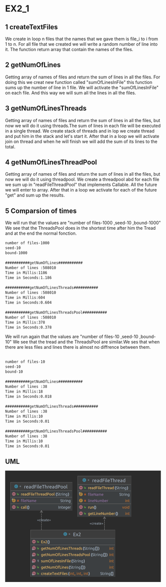# EX2_1

## 1 createTextFiles

We create in loop n files that the names that we gave them is file_i to i from 1 to n.
For all file that we created we will write a random number of line into it.
The function return array that contain the names of the files.


## 2 getNumOfLines

Getting array of names of files and return the sum of lines in all the files.
For doing this we creat new function called "sumOfLinesInFile" this function sums up the number of line in 1 file.
We will activate the "sumOfLinesInFile" on each file. And this way we will sum all the lines in all the files. 


## 3 getNumOfLinesThreads

Getting array of names of files and return the sum of lines in all the files,
but now we will do it using threads.The sum of lines in each file will be executed in a single thread.
We create stack of threads and in lop we create thread and put him in the stack and let's start it.
After that in a loop we will activate join on thread and when he will finish we will add the sum of its lines to the total.



## 4 getNumOfLinesThreadPool

Getting array of names of files and return the sum of lines in all the files,
but now we will do it using threadpool.
We create a threadpool abd for each file we sum up in "readFileThreadPool" that  implements Callable.
All the future we will enter to array.
After that in a loop we activate for each of the future "get" and sum up the results.



## 5 Comparsion of times

We will run that the values are "number of files-1000 ,seed-10 ,bound-1000"
We see that the ThreadsPool does in the shortest time after him the Tread and at the end the normal fonction.

```output
number of files-1000
seed-10
bound-1000

###########getNumOfLines###########
Number of lines :508010
Time in Millis:1186
Time in Seconds:1.186

###########getNumOfLinesThreads###########
Number of lines :508010
Time in Millis:604
Time in Seconds:0.604

###########getNumOfLinesThreadsPool###########
Number of lines :508010
Time in Millis:378
Time in Seconds:0.378

```
We will run again that the values are "number of files-10 ,seed-10 ,bound-10"
We see that the tread and the ThreadsPool are similar.We ses that when there are less files and lines there is almost no diffrence between them.

```output

number of files-10
seed-10
bound-10

###########getNumOfLines###########
Number of lines :38
Time in Millis:18
Time in Seconds:0.018

###########getNumOfLinesThreads###########
Number of lines :38
Time in Millis:10
Time in Seconds:0.01

###########getNumOfLinesThreadsPool###########
Number of lines :38
Time in Millis:10
Time in Seconds:0.01
```

## UML
![uml](uml.png)